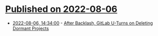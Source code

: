 # [Published on 2022-08-06](index.md)

* [2022-08-06, 14:34:00](https://developers.slashdot.org/story/22/08/06/0417218/after-backlash-gitlab-u-turns-on-deleting-dormant-projects?utm_source=rss1.0mainlinkanon&utm_medium=feed) - [After Backlash, GitLab U-Turns on Deleting Dormant Projects](https://developers.slashdot.org/story/22/08/06/0417218/after-backlash-gitlab-u-turns-on-deleting-dormant-projects?utm_source=rss1.0mainlinkanon&utm_medium=feed)
